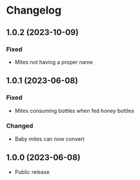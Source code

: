 # Changelog

## 1.0.2 (2023-10-09)

### Fixed

- Mites not having a proper name

## 1.0.1 (2023-06-08)

### Fixed

- Mites consuming bottles when fed honey bottles

### Changed

- Baby mites can now convert

## 1.0.0 (2023-06-08)

- Public release
